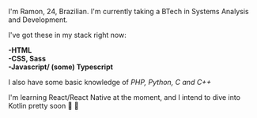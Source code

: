 I'm Ramon, 24, Brazilian. I'm currently taking a BTech in Systems Analysis and Development.

I've got these in my stack right now:

<strong>-HTML<br>
-CSS, Sass<br>
-Javascript/ (some) Typescript<br></strong>

I also have some basic knowledge of <em>PHP, Python, C and C++</em>

I'm learning React/React Native at the moment, and I intend to dive into Kotlin pretty soon 🌊
🤖

<!---
tzkrr/tzkrr is a ✨ special ✨ repository because its `README.md` (this file) appears on your GitHub profile.
You can click the Preview link to take a look at your changes.
--->

